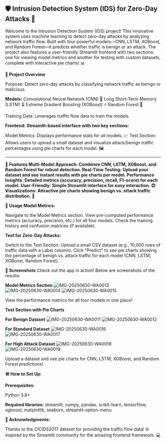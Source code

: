 **🛡️ Intrusion Detection System (IDS) for Zero-Day Attacks 🚀**
---
Welcome to the Intrusion Detection System (IDS) project! This innovative system uses machine learning to detect zero-day attacks by analyzing network traffic flow. Built with four powerful models—CNN, LSTM, XGBoost, and Random Forest—it predicts whether traffic is benign or an attack. The project also features a user-friendly Streamlit frontend with two sections: one for viewing model metrics and another for testing with custom datasets, complete with interactive pie charts! 📊

**🌟 Project Overview**

Purpose:
Detect zero-day attacks by classifying network traffic as benign or malicious.

**Models:**
Convolutional Neural Network (CNN) 🎨
Long Short-Term Memory (LSTM) ⏳
Extreme Gradient Boosting (XGBoost) ⚡
Random Forest 🌳

Training Data: Leverages traffic flow data to train the models.

**Frontend: Streamlit-based interface with two key sections:**

Model Metrics: Displays performance stats for all models. 📈
Test Section: Allows users to upload a small dataset and visualize attack/benign traffic percentages using pie charts for each model. 🖼️

---
**🚀 Features
Multi-Model Approach: Combines CNN, LSTM, XGBoost, and Random Forest for robust detection.
Real-Time Testing: Upload your dataset and see instant results with pie charts per model.
Performance Insights: Detailed metrics (accuracy, precision, recall, F1-score) for each model.
User-Friendly: Simple Streamlit interface for easy interaction. 😊
Visualizations: Attractive pie charts showing benign vs. attack traffic distribution. 🎉**

**🎯 Usage
Model Metrics:**

Navigate to the Model Metrics section.
View pre-computed performance metrics (accuracy, precision, etc.) for all four models.
Check the training history and confusion matrices (if available).

**Test for Zero-Day Attacks:**

Switch to the Test Section.
Upload a small CSV dataset (e.g., 10,000 rows of traffic data with a Label column).
Click "Predict" to see pie charts showing the percentage of benign vs. attack traffic for each model (CNN, LSTM, XGBoost, Random Forest).

**📸 Screenshots**
Check out the app in action! Below are screenshots of the results:

**Model Metrics Section**
![IMG-20250630-WA0013](https://github.com/user-attachments/assets/1742f4c9-7971-4849-baa0-07eb009191ec)
![IMG-20250630-WA0014](https://github.com/user-attachments/assets/cf6bc2e8-0940-411a-9937-7c48cbf69287)
![IMG-20250630-WA0015](https://github.com/user-attachments/assets/0af0dddc-ee97-4943-adbf-9f605981478c)

View the performance metrics for all four models in one place!

**Test Section with Pie Charts**

**For Benign Dataset**
![IMG-20250630-WA0011](https://github.com/user-attachments/assets/97965fe9-0b75-437f-8025-6657a9365129)
![IMG-20250630-WA0012](https://github.com/user-attachments/assets/9efcfa48-96b0-4035-b750-2d57e5ce247e)

**For Standard Dataset**
![IMG-20250630-WA0016](https://github.com/user-attachments/assets/56fce7b5-ce8c-42ed-9ae6-f4bc830a2595)
![IMG-20250630-WA0017](https://github.com/user-attachments/assets/5defebe4-a7d9-46cc-9fdf-160a6814637f)

**For High Attack Dataset**
![IMG-20250630-WA0018](https://github.com/user-attachments/assets/dcd40d61-0d1f-4dd9-91f7-910ca13380af)
![IMG-20250630-WA0019](https://github.com/user-attachments/assets/531f293c-6520-4e57-8816-7ae75f6e9f98)

Upload a dataset and see pie charts for CNN, LSTM, XGBoost, and Random Forest predictions!.

**🛠️ How to Set Up:**

**Prerequisites:**

Python 3.8+

**Required libraries:** 
streamlit, numpy, pandas, scikit-learn, tensorflow, xgboost, matplotlib, seaborn, streamlit-option-menu

**🙌 Acknowledgments:**

Thanks to the CICIDS2017 dataset for providing the traffic flow data! 🌐
Inspired by the Streamlit community for the amazing frontend framework. 💻
